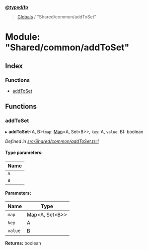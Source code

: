 **[@typed/fp](../README.md)**

> [Globals](../globals.md) / "Shared/common/addToSet"

# Module: "Shared/common/addToSet"

## Index

### Functions

* [addToSet](_shared_common_addtoset_.md#addtoset)

## Functions

### addToSet

▸ **addToSet**\<A, B>(`map`: [Map](../interfaces/_shared_core_model_sharedkeystore_.sharedkeystore.md#map)\<A, Set\<B>>, `key`: A, `value`: B): boolean

*Defined in [src/Shared/common/addToSet.ts:1](https://github.com/TylorS/typed-fp/blob/41076ce/src/Shared/common/addToSet.ts#L1)*

#### Type parameters:

Name |
------ |
`A` |
`B` |

#### Parameters:

Name | Type |
------ | ------ |
`map` | [Map](../interfaces/_shared_core_model_sharedkeystore_.sharedkeystore.md#map)\<A, Set\<B>> |
`key` | A |
`value` | B |

**Returns:** boolean
